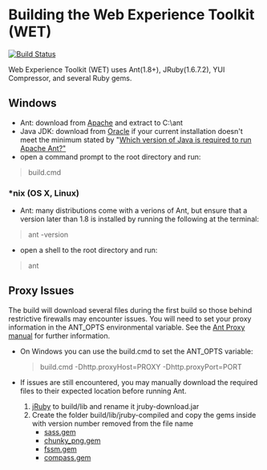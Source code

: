 # Building the Web Experience Toolkit (WET)

[![Build Status](https://secure.travis-ci.org/wet-boew/wet-boew.png?branch=master)](http://travis-ci.org/wet-boew/wet-boew)

Web Experience Toolkit (WET) uses Ant(1.8+), JRuby(1.6.7.2), YUI Compressor, and several Ruby gems.

## Windows

* Ant: download from [Apache](http://ant.apache.org) and extract to C:\ant
* Java JDK: download from [Oracle](http://www.oracle.com/technetwork/java/javase/downloads/index.html) if your current installation doesn't meet the minimum stated by "[Which version of Java is required to run Apache Ant?"](http://ant.apache.org/faq.html#java-version)
* open a command prompt to the root directory and run:
> build.cmd 

### *nix (OS X, Linux)

* Ant: many distributions come with a verions of Ant, but ensure that a version later than 1.8 is installed by running the following at the terminal:
> ant -version

* open a shell to the root directory and run:
> ant

## Proxy Issues
The build will download several files during the first build so those behind restrictive firewalls may encounter issues.
You will need to set your proxy information in the ANT_OPTS environmental variable. See the [Ant Proxy manual](http://ant.apache.org/manual/proxy.html) for further information.

* On Windows you can use the build.cmd to set the ANT_OPTS variable: 
	> build.cmd -Dhttp.proxyHost=PROXY -Dhttp.proxyPort=PORT

* If issues are still encountered, you may manually download the required files to their expected location before running Ant.
	1. [jRuby](http://jruby.org.s3.amazonaws.com/downloads/1.6.7.2/jruby-complete-1.6.7.2.jar) to build/lib and rename it jruby-download.jar
	2. Create the folder build/lib/jruby-compiled and copy the gems inside with version number removed from the file name
		* [sass.gem](http://production.cf.rubygems.org/gems/sass-3.1.19.gem)
		* [chunky_png.gem](http://production.cf.rubygems.org/gems/chunky_png-1.2.5.gem)
		* [fssm.gem](http://production.cf.rubygems.org/gems/fssm-0.2.9.gem)
		* [compass.gem](http://production.cf.rubygems.org/gems/compass-0.12.1.gem)